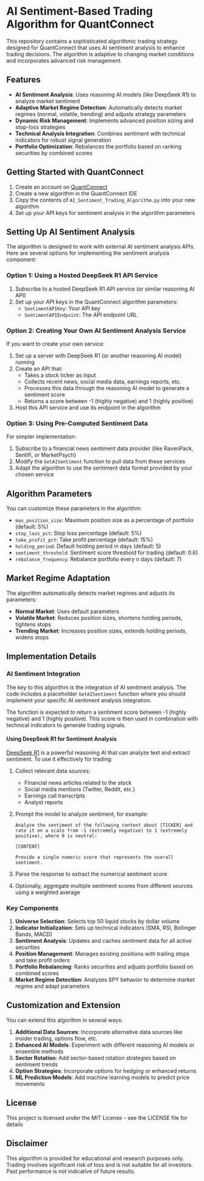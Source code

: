 # AI Sentiment-Based Trading Algorithm for QuantConnect

This repository contains a sophisticated algorithmic trading strategy designed for QuantConnect that uses AI sentiment analysis to enhance trading decisions. The algorithm is adaptive to changing market conditions and incorporates advanced risk management.

## Features

- **AI Sentiment Analysis**: Uses reasoning AI models (like DeepSeek R1) to analyze market sentiment
- **Adaptive Market Regime Detection**: Automatically detects market regimes (normal, volatile, trending) and adjusts strategy parameters
- **Dynamic Risk Management**: Implements advanced position sizing and stop-loss strategies
- **Technical Analysis Integration**: Combines sentiment with technical indicators for robust signal generation
- **Portfolio Optimization**: Rebalances the portfolio based on ranking securities by combined scores

## Getting Started with QuantConnect

1. Create an account on [QuantConnect](https://www.quantconnect.com/)
2. Create a new algorithm in the QuantConnect IDE
3. Copy the contents of `AI_Sentiment_Trading_Algorithm.py` into your new algorithm
4. Set up your API keys for sentiment analysis in the algorithm parameters

## Setting Up AI Sentiment Analysis

The algorithm is designed to work with external AI sentiment analysis APIs. Here are several options for implementing the sentiment analysis component:

### Option 1: Using a Hosted DeepSeek R1 API Service

1. Subscribe to a hosted DeepSeek R1 API service (or similar reasoning AI API)
2. Set up your API keys in the QuantConnect algorithm parameters:
   - `SentimentAPIKey`: Your API key
   - `SentimentAPIEndpoint`: The API endpoint URL

### Option 2: Creating Your Own AI Sentiment Analysis Service

If you want to create your own service:

1. Set up a server with DeepSeek R1 (or another reasoning AI model) running
2. Create an API that:
   - Takes a stock ticker as input
   - Collects recent news, social media data, earnings reports, etc.
   - Processes this data through the reasoning AI model to generate a sentiment score
   - Returns a score between -1 (highly negative) and 1 (highly positive)
3. Host this API service and use its endpoint in the algorithm

### Option 3: Using Pre-Computed Sentiment Data

For simpler implementation:

1. Subscribe to a financial news sentiment data provider (like RavenPack, Sentifi, or MarketPsych)
2. Modify the `GetAISentiment` function to pull data from these services
3. Adapt the algorithm to use the sentiment data format provided by your chosen service

## Algorithm Parameters

You can customize these parameters in the algorithm:

- `max_position_size`: Maximum position size as a percentage of portfolio (default: 5%)
- `stop_loss_pct`: Stop loss percentage (default: 5%)
- `take_profit_pct`: Take profit percentage (default: 15%)
- `holding_period`: Default holding period in days (default: 5)
- `sentiment_threshold`: Sentiment score threshold for trading (default: 0.6)
- `rebalance_frequency`: Rebalance portfolio every n days (default: 7)

## Market Regime Adaptation

The algorithm automatically detects market regimes and adjusts its parameters:

- **Normal Market**: Uses default parameters
- **Volatile Market**: Reduces position sizes, shortens holding periods, tightens stops
- **Trending Market**: Increases position sizes, extends holding periods, widens stops

## Implementation Details

### AI Sentiment Integration

The key to this algorithm is the integration of AI sentiment analysis. The code includes a placeholder `GetAISentiment` function where you should implement your specific AI sentiment analysis integration.

The function is expected to return a sentiment score between -1 (highly negative) and 1 (highly positive). This score is then used in combination with technical indicators to generate trading signals.

#### Using DeepSeek R1 for Sentiment Analysis

[DeepSeek R1](https://github.com/deepseek-ai/DeepSeek-Coder) is a powerful reasoning AI that can analyze text and extract sentiment. To use it effectively for trading:

1. Collect relevant data sources:
   - Financial news articles related to the stock
   - Social media mentions (Twitter, Reddit, etc.)
   - Earnings call transcripts
   - Analyst reports

2. Prompt the model to analyze sentiment, for example:
   ```
   Analyze the sentiment of the following content about [TICKER] and rate it on a scale from -1 (extremely negative) to 1 (extremely positive), where 0 is neutral:
   
   [CONTENT]
   
   Provide a single numeric score that represents the overall sentiment.
   ```

3. Parse the response to extract the numerical sentiment score

4. Optionally, aggregate multiple sentiment scores from different sources using a weighted average

### Key Components

1. **Universe Selection**: Selects top 50 liquid stocks by dollar volume
2. **Indicator Initialization**: Sets up technical indicators (SMA, RSI, Bollinger Bands, MACD)
3. **Sentiment Analysis**: Updates and caches sentiment data for all active securities
4. **Position Management**: Manages existing positions with trailing stops and take profit orders
5. **Portfolio Rebalancing**: Ranks securities and adjusts portfolio based on combined scores
6. **Market Regime Detection**: Analyzes SPY behavior to determine market regime and adapt parameters

## Customization and Extension

You can extend this algorithm in several ways:

1. **Additional Data Sources**: Incorporate alternative data sources like insider trading, options flow, etc.
2. **Enhanced AI Models**: Experiment with different reasoning AI models or ensemble methods
3. **Sector Rotation**: Add sector-based rotation strategies based on sentiment trends
4. **Option Strategies**: Incorporate options for hedging or enhanced returns
5. **ML Prediction Models**: Add machine learning models to predict price movements

## License

This project is licensed under the MIT License - see the LICENSE file for details

## Disclaimer

This algorithm is provided for educational and research purposes only. Trading involves significant risk of loss and is not suitable for all investors. Past performance is not indicative of future results.